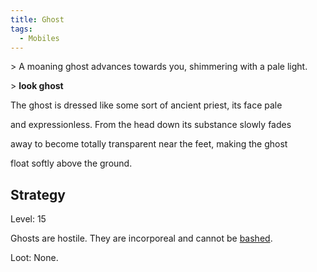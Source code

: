 ```yaml
---
title: Ghost
tags:
  - Mobiles
---
```

\> A moaning ghost advances towards you, shimmering with a pale light.

\> **look ghost**

The ghost is dressed like some sort of ancient priest, its face pale

and expressionless. From the head down its substance slowly fades

away to become totally transparent near the feet, making the ghost

float softly above the ground.

## Strategy

Level: 15

Ghosts are hostile. They are incorporeal and cannot be
[bashed](bash "wikilink").

Loot: None.
